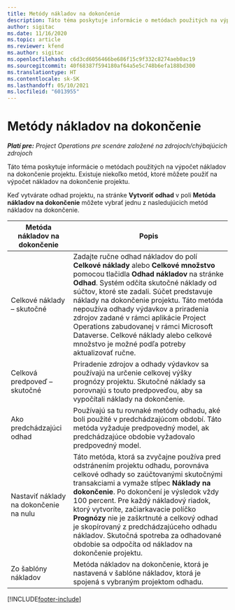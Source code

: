 ```yaml
---
title: Metódy nákladov na dokončenie
description: Táto téma poskytuje informácie o metódach použitých na výpočet nákladov na dokončenie projektu.
author: sigitac
ms.date: 11/16/2020
ms.topic: article
ms.reviewer: kfend
ms.author: sigitac
ms.openlocfilehash: c6d3cd6056466be686f15c9f332c8274aeb0ac19
ms.sourcegitcommit: 40f68387f594180af64a5e5c748b6efa188bd300
ms.translationtype: HT
ms.contentlocale: sk-SK
ms.lasthandoff: 05/10/2021
ms.locfileid: "6013955"
---
```

# <a name="cost-to-complete-methods"></a>Metódy nákladov na dokončenie

_**Platí pre:** Project Operations pre scenáre založené na zdrojoch/chýbajúcich zdrojoch_

Táto téma poskytuje informácie o metódach použitých na výpočet nákladov na dokončenie projektu. Existuje niekoľko metód, ktoré môžete použiť na výpočet nákladov na dokončenie projektu. 

Keď vytvárate odhad projektu, na stránke **Vytvoriť odhad** v poli **Metóda nákladov na dokončenie** môžete vybrať jednu z nasledujúcich metód nákladov na dokončenie.

| Metóda nákladov na dokončenie    | Popis                                                                                                                                                                                                                                                                                                                                                                                                                                                                                        |
|------------------------------|----------------------------------------------------------------------------------------------------------------------------------------------------------------------------------------------------------------------------------------------------------------------------------------------------------------------------------------------------------------------------------------------------------------------------------------------------------------------------------------------------|
| Celkové náklady – skutočné            | Zadajte ručne odhad nákladov do polí **Celkové náklady** alebo **Celkové množstvo** pomocou tlačidla **Odhad nákladov** na stránke **Odhad**. Systém odčíta skutočné náklady od súčtov, ktoré ste zadali. Súčet predstavuje náklady na dokončenie projektu. Táto metóda nepoužíva odhady výdavkov a priradenia zdrojov zadané v rámci aplikácie Project Operations zabudovanej v rámci Microsoft Dataverse. Celkové náklady alebo celkové množstvo je možné podľa potreby aktualizovať ručne.  |
| Celková predpoveď – skutočné        | Priradenie zdrojov a odhady výdavkov sa používajú na určenie celkovej výšky prognózy projektu. Skutočné náklady sa porovnajú s touto predpoveďou, aby sa vypočítali náklady na dokončenie.                                                                                                                                                                                                                                                                          |
| Ako predchádzajúci odhad         | Používajú sa tu rovnaké metódy odhadu, aké boli použité v predchádzajúcom období. Táto metóda vyžaduje predpovedný model, ak predchádzajúce obdobie vyžadovalo predpovedný model.                                                                                                                                                                                                                                                                                                                           |
| Nastaviť náklady na dokončenie na nulu | Táto metóda, ktorá sa zvyčajne používa pred odstránením projektu odhadu, porovnáva celkové odhady so zaúčtovanými skutočnými transakciami a vymaže stĺpec **Náklady na dokončenie**. Po dokončení je výsledok vždy 100 percent. Pre každý nákladový riadok, ktorý vytvoríte, začiarkavacie políčko **Prognózy** nie je zaškrtnuté a celkový odhad je skopírovaný z predchádzajúceho odhadu nákladov. Skutočná spotreba za odhadované obdobie sa odpočíta od nákladov na dokončenie projektu.              |
| Zo šablóny nákladov           | Metóda nákladov na dokončenie, ktorá je nastavená v šablóne nákladov, ktorá je spojená s vybraným projektom odhadu.                                                                                                                                                                                                                                                                                                                                                                          |


[!INCLUDE[footer-include](../includes/footer-banner.md)]